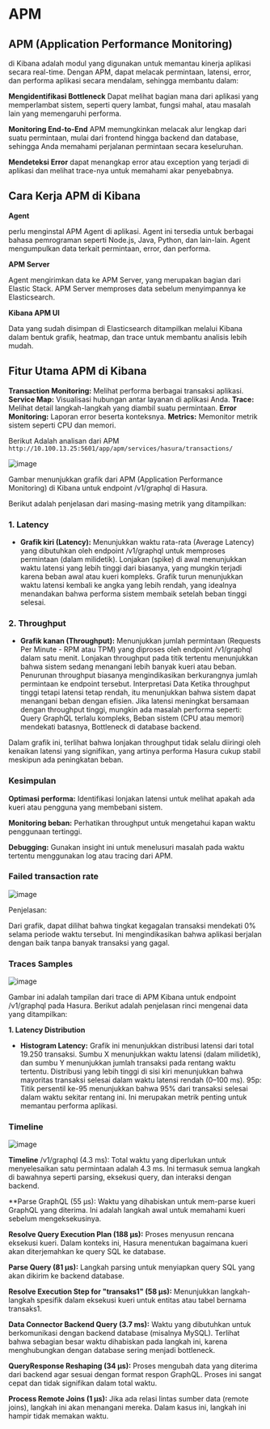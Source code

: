 # APM

## **APM (Application Performance Monitoring)** 
di Kibana adalah modul yang digunakan untuk memantau kinerja aplikasi secara real-time. Dengan APM, dapat melacak permintaan, latensi, error, dan performa aplikasi secara mendalam, sehingga membantu dalam:

**Mengidentifikasi Bottleneck** Dapat melihat bagian mana dari aplikasi yang memperlambat sistem, seperti query lambat, fungsi mahal, atau masalah lain yang memengaruhi performa.

**Monitoring End-to-End** APM memungkinkan melacak alur lengkap dari suatu permintaan, mulai dari frontend hingga backend dan database, sehingga Anda memahami perjalanan permintaan secara keseluruhan.

**Mendeteksi Error** dapat menangkap error atau exception yang terjadi di aplikasi dan melihat trace-nya untuk memahami akar penyebabnya.

## **Cara Kerja APM di Kibana**

**Agent**

perlu menginstal APM Agent di aplikasi. Agent ini tersedia untuk berbagai bahasa pemrograman seperti Node.js, Java, Python, dan lain-lain. Agent mengumpulkan data terkait permintaan, error, dan performa.

**APM Server**

Agent mengirimkan data ke APM Server, yang merupakan bagian dari Elastic Stack. APM Server memproses data sebelum menyimpannya ke Elasticsearch.

**Kibana APM UI**

Data yang sudah disimpan di Elasticsearch ditampilkan melalui Kibana dalam bentuk grafik, heatmap, dan trace untuk membantu analisis lebih mudah.

## **Fitur Utama APM di Kibana**

**Transaction Monitoring:** Melihat performa berbagai transaksi aplikasi.
**Service Map:** Visualisasi hubungan antar layanan di aplikasi Anda.
**Trace:** Melihat detail langkah-langkah yang diambil suatu permintaan.
**Error Monitoring:** Laporan error beserta konteksnya.
**Metrics:** Memonitor metrik sistem seperti CPU dan memori.


Berikut Adalah analisan dari APM
`http://10.100.13.25:5601/app/apm/services/hasura/transactions/`

![image](https://github.com/user-attachments/assets/fdcd6db0-1839-41d1-9be7-762a6a8b3629)

Gambar menunjukkan grafik dari APM (Application Performance Monitoring) di Kibana untuk endpoint /v1/graphql di Hasura. 

Berikut adalah penjelasan dari masing-masing metrik yang ditampilkan:

### **1. Latency**

* **Grafik kiri (Latency):**
Menunjukkan waktu rata-rata (Average Latency) yang dibutuhkan oleh endpoint /v1/graphql untuk memproses permintaan (dalam milidetik).
Lonjakan (spike) di awal menunjukkan waktu latensi yang lebih tinggi dari biasanya, yang mungkin terjadi karena beban awal atau kueri kompleks.
Grafik turun menunjukkan waktu latensi kembali ke angka yang lebih rendah, yang idealnya menandakan bahwa performa sistem membaik setelah beban tinggi selesai.

### **2. Throughput**

* **Grafik kanan (Throughput):**
Menunjukkan jumlah permintaan (Requests Per Minute - RPM atau TPM) yang diproses oleh endpoint /v1/graphql dalam satu menit. Lonjakan throughput pada titik tertentu menunjukkan bahwa sistem sedang menangani lebih banyak kueri atau beban. Penurunan throughput biasanya mengindikasikan berkurangnya jumlah permintaan ke endpoint tersebut. Interpretasi Data Ketika throughput tinggi tetapi latensi tetap rendah, itu menunjukkan bahwa sistem dapat menangani beban dengan efisien. Jika latensi meningkat bersamaan dengan throughput tinggi, mungkin ada
masalah performa seperti: Query GraphQL terlalu kompleks, Beban sistem (CPU atau memori) mendekati batasnya, Bottleneck di database backend.

Dalam grafik ini, terlihat bahwa lonjakan throughput tidak selalu diiringi oleh kenaikan latensi yang signifikan, yang artinya performa Hasura cukup stabil meskipun ada peningkatan beban.

### **Kesimpulan**

**Optimasi performa:** Identifikasi lonjakan latensi untuk melihat apakah ada kueri atau pengguna yang membebani sistem.

**Monitoring beban:** Perhatikan throughput untuk mengetahui kapan waktu penggunaan tertinggi.

**Debugging:** Gunakan insight ini untuk menelusuri masalah pada waktu tertentu menggunakan log atau tracing dari APM.

### **Failed transaction rate**

![image](https://github.com/user-attachments/assets/a865846f-8675-4643-bf1b-64f7f1a0df92)

Penjelasan:

Dari grafik, dapat dilihat bahwa tingkat kegagalan transaksi mendekati 0% selama periode waktu tersebut. Ini mengindikasikan bahwa aplikasi berjalan dengan baik tanpa banyak transaksi yang gagal.

### **Traces Samples**

![image](https://github.com/user-attachments/assets/12de1735-f4c6-42a8-ae9d-4a42d584ed3a)

Gambar ini adalah tampilan dari trace di APM Kibana untuk endpoint /v1/graphql pada Hasura. Berikut adalah penjelasan rinci mengenai data yang ditampilkan:

**1. Latency Distribution**

* **Histogram Latency:**
Grafik ini menunjukkan distribusi latensi dari total 19.250 transaksi. Sumbu X menunjukkan waktu latensi (dalam milidetik), dan sumbu Y menunjukkan jumlah transaksi pada rentang waktu tertentu. Distribusi yang lebih tinggi di sisi kiri menunjukkan bahwa mayoritas transaksi selesai dalam waktu latensi rendah (0–100 ms). 
95p: Titik persentil ke-95 menunjukkan bahwa 95% dari transaksi selesai dalam waktu sekitar rentang ini. Ini merupakan metrik penting untuk memantau performa aplikasi.

### **Timeline**

![image](https://github.com/user-attachments/assets/775ebe71-63e2-4596-ba0b-a72387e58f42)

**Timeline**
/v1/graphql (4.3 ms): Total waktu yang diperlukan untuk menyelesaikan satu permintaan adalah 4.3 ms.
Ini termasuk semua langkah di bawahnya seperti parsing, eksekusi query, dan interaksi dengan backend.

**Parse GraphQL (55 µs):
Waktu yang dihabiskan untuk mem-parse kueri GraphQL yang diterima. Ini adalah langkah awal untuk memahami kueri sebelum mengeksekusinya. 

**Resolve Query Execution Plan (188 µs):**
Proses menyusun rencana eksekusi kueri. Dalam konteks ini, Hasura menentukan bagaimana kueri akan diterjemahkan ke query SQL ke database.

**Parse Query (81 µs):**
Langkah parsing untuk menyiapkan query SQL yang akan dikirim ke backend database. 

**Resolve Execution Step for "transaks1" (58 µs):**
Menunjukkan langkah-langkah spesifik dalam eksekusi kueri untuk entitas atau tabel bernama transaks1.

**Data Connector Backend Query (3.7 ms):**
Waktu yang dibutuhkan untuk berkomunikasi dengan backend database (misalnya MySQL). Terlihat bahwa sebagian besar waktu dihabiskan pada langkah ini, karena menghubungkan dengan database sering menjadi bottleneck.

**QueryResponse Reshaping (34 µs):**
Proses mengubah data yang diterima dari backend agar sesuai dengan format respon GraphQL. Proses ini sangat cepat dan tidak signifikan dalam total waktu.

**Process Remote Joins (1 µs):**
Jika ada relasi lintas sumber data (remote joins), langkah ini akan menangani mereka. Dalam kasus ini, langkah ini hampir tidak memakan waktu.


